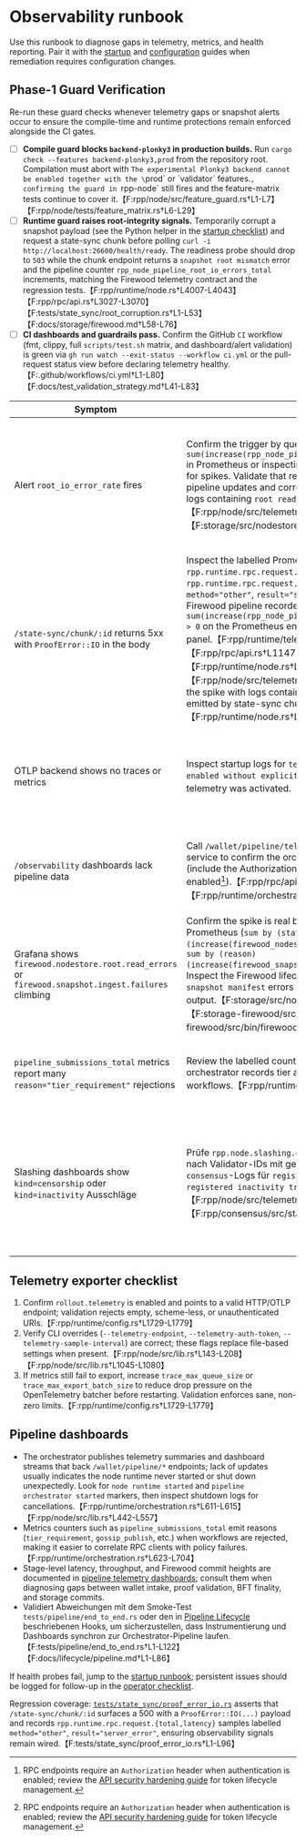 # Observability runbook

Use this runbook to diagnose gaps in telemetry, metrics, and health reporting. Pair it with the
[startup](startup.md) and [configuration](../configuration.md) guides when remediation requires
configuration changes.

## Phase-1 Guard Verification

Re-run these guard checks whenever telemetry gaps or snapshot alerts occur to ensure the compile-time
and runtime protections remain enforced alongside the CI gates.

- [ ] **Compile guard blocks `backend-plonky3` in production builds.** Run
      `cargo check --features backend-plonky3,prod` from the repository root. Compilation must abort
      with `The experimental Plonky3 backend cannot be enabled together with the \`prod\` or \`validator\`
      features.`, confirming the guard in `rpp-node` still fires and the feature-matrix tests continue to
      cover it.【F:rpp/node/src/feature_guard.rs†L1-L7】【F:rpp/node/tests/feature_matrix.rs†L6-L29】
- [ ] **Runtime guard raises root-integrity signals.** Temporarily corrupt a snapshot payload (see the
      Python helper in the [startup checklist](startup.md#phase-1-guard-verification)) and request a
      state-sync chunk before polling `curl -i http://localhost:26600/health/ready`. The readiness probe
      should drop to `503` while the chunk endpoint returns a `snapshot root mismatch` error and the
      pipeline counter `rpp_node_pipeline_root_io_errors_total` increments, matching the Firewood
      telemetry contract and the regression tests.【F:rpp/runtime/node.rs†L4007-L4043】【F:rpp/rpc/api.rs†L3027-L3070】【F:tests/state_sync/root_corruption.rs†L1-L53】【F:docs/storage/firewood.md†L58-L76】
- [ ] **CI dashboards and guardrails pass.** Confirm the GitHub `CI` workflow (fmt, clippy, full
      `scripts/test.sh` matrix, and dashboard/alert validation) is green via
      `gh run watch --exit-status --workflow ci.yml` or the pull-request status view before declaring
      telemetry healthy.【F:.github/workflows/ci.yml†L1-L80】【F:docs/test_validation_strategy.md†L41-L83】

| Symptom | Check | Action |
| --- | --- | --- |
| Alert `root_io_error_rate` fires | Confirm the trigger by querying `sum(increase(rpp_node_pipeline_root_io_errors_total[5m]))` in Prometheus or inspecting the dedicated Grafana stat panel for spikes. Validate that related dashboards still receive pipeline updates and correlate with recent Firewood lifecycle logs containing `root read failed` markers.【F:rpp/node/src/telemetry/pipeline.rs†L12-L73】【F:storage/src/nodestore/mod.rs†L661-L701】 | Treat the incident as a Firewood storage fault: pause snapshot ingestion, audit the underlying object store or block device for I/O errors, then run `firewood_recovery` to rebuild or validate the affected roots before re-enabling peers. Escalate if the counter keeps climbing after recovery or if the WAL drill reports persistent corruption.【F:storage-firewood/src/bin/firewood_recovery.rs†L36-L105】【F:storage-firewood/src/lifecycle.rs†L18-L37】 |
| `/state-sync/chunk/:id` returns 5xx with `ProofError::IO` in the body | Inspect the labelled Prometheus counters/histograms `rpp.runtime.rpc.request.total` and `rpp.runtime.rpc.request.latency` for spikes tagged `method="other"`, `result="server_error"`, then confirm the Firewood pipeline recorded the failure by checking `sum(increase(rpp_node_pipeline_root_io_errors_total[5m])) > 0` on the Prometheus endpoint or the dedicated Grafana stat panel.【F:rpp/runtime/telemetry/metrics.rs†L111-L139】【F:rpp/rpc/api.rs†L1147-L1168】【F:rpp/runtime/node.rs†L4031-L4056】【F:rpp/node/src/telemetry/pipeline.rs†L12-L73】 Correlate the spike with logs containing the `ProofError::IO` marker emitted by state-sync chunk handlers.【F:rpp/runtime/node.rs†L4031-L4056】 | Audit the Firewood snapshot store backing state sync for I/O faults, then rerun the `firewood_recovery` tooling to rebuild or validate the affected chunks before re-enabling peers; escalate if repeated `ProofError::IO` markers appear after recovery.【F:rpp/runtime/node.rs†L4031-L4056】【F:storage-firewood/src/bin/firewood_recovery.rs†L36-L105】 |
| OTLP backend shows no traces or metrics | Inspect startup logs for `telemetry disabled` or `telemetry enabled without explicit endpoint` to confirm whether telemetry was activated.【F:rpp/node/src/lib.rs†L442-L481】 | Enable `rollout.telemetry.endpoint` (and optional HTTP mirror) in the active config or pass `--telemetry-endpoint` on the CLI; hybrid/validator templates ship with telemetry enabled for convenience.【F:rpp/runtime/config.rs†L894-L907】【F:config/hybrid.toml†L41-L46】【F:config/validator.toml†L41-L45】【F:rpp/node/src/lib.rs†L143-L208】 |
| `/observability` dashboards lack pipeline data | Call `/wallet/pipeline/telemetry` or `/p2p/peers` on the RPC service to confirm the orchestrator is publishing snapshots (include the Authorization header when RPC auth is enabled[^rpc-auth]).【F:rpp/rpc/api.rs†L984-L1067】【F:rpp/runtime/orchestration.rs†L611-L615】 | If the summary is empty, ensure the node runtime is running (see startup runbook) and that the pipeline orchestrator logged `pipeline orchestrator started`. Restart after resolving config or network issues and review the [pipeline telemetry dashboards](../observability/pipeline.md) for stalled phases.【F:rpp/node/src/lib.rs†L494-L552】 |
| Grafana shows `firewood.nodestore.root.read_errors` or `firewood.snapshot.ingest.failures` climbing | Confirm the spike is real by querying the labelled counters in Prometheus (`sum by (state)(increase(firewood_nodestore_root_read_errors_total[5m]))`, `sum by (reason)(increase(firewood_snapshot_ingest_failures_total[5m]))`). Inspect the Firewood lifecycle logs for `root read failed` or `snapshot manifest` errors and check the WAL recovery drill output.【F:storage/src/nodestore/mod.rs†L661-L701】【F:storage-firewood/src/lifecycle.rs†L18-L37】【F:storage-firewood/src/bin/firewood_recovery.rs†L36-L105】 | Treat the incident as data loss: pause snapshot ingestion, run the `firewood_recovery` utility to rebuild state, and only resume once the counters flatten. Escalate if the recovery gauge `firewood.recovery.active` stays non-zero after the workflow finishes.【F:storage-firewood/src/bin/firewood_recovery.rs†L36-L105】 |
| `pipeline_submissions_total` metrics report many `reason="tier_requirement"` rejections | Review the labelled counter from the metrics backend; the orchestrator records tier and gossip errors when rejecting workflows.【F:rpp/runtime/orchestration.rs†L623-L704】 | Investigate the submitting account’s reputation tier via `/wallet/reputation/:address` (include the Authorization header when RPC auth is enabled[^rpc-auth]) or adjust the workflow policy; see [modes](../modes.md) for role-specific submission expectations.【F:rpp/rpc/api.rs†L984-L1059】 |
| Slashing dashboards show `kind=censorship` oder `kind=inactivity` Ausschläge | Prüfe `rpp.node.slashing.events_total` und `queue_segments` nach Validator-IDs mit gehäuften Meldungen; korreliere mit `consensus`-Logs für `registered censorship trigger` bzw. `registered inactivity trigger`.【F:rpp/node/src/telemetry/slashing.rs†L59-L93】【F:rpp/consensus/src/state.rs†L1000-L1199】 | Abgleich mit den in `consensus.config` gesetzten Grenzwerten (`censorship_vote_threshold`, `censorship_proof_threshold`, `inactivity_threshold`) und Validator-Runbooks; wiederholte Treffer deuten auf blockierte Votes/Proofs oder dauerhaftes Fernbleiben hin. Fordere betroffene Operatoren zur Netzwerkanalyse auf und evaluiere Slashing-/Ersatzmaßnahmen anhand der Testfälle.【F:tests/consensus/censorship_inactivity.rs†L1-L260】 |

[^rpc-auth]: RPC endpoints require an `Authorization` header when authentication is enabled; review the [API security hardening guide](../API_SECURITY.md) for token lifecycle management.

## Telemetry exporter checklist

1. Confirm `rollout.telemetry` is enabled and points to a valid HTTP/OTLP endpoint; validation rejects
   empty, scheme-less, or unauthenticated URIs.【F:rpp/runtime/config.rs†L1729-L1779】
2. Verify CLI overrides (`--telemetry-endpoint`, `--telemetry-auth-token`, `--telemetry-sample-interval`)
   are correct; these flags replace file-based settings when present.【F:rpp/node/src/lib.rs†L143-L208】【F:rpp/node/src/lib.rs†L1045-L1080】
3. If metrics still fail to export, increase `trace_max_queue_size` or
   `trace_max_export_batch_size` to reduce drop pressure on the OpenTelemetry batcher before restarting.
   Validation enforces sane, non-zero limits.【F:rpp/runtime/config.rs†L1729-L1779】

## Pipeline dashboards

* The orchestrator publishes telemetry summaries and dashboard streams that back `/wallet/pipeline/*`
  endpoints; lack of updates usually indicates the node runtime never started or shut down unexpectedly.
  Look for `node runtime started` and `pipeline orchestrator started` markers, then inspect shutdown
  logs for cancellations.【F:rpp/runtime/orchestration.rs†L611-L615】【F:rpp/node/src/lib.rs†L442-L557】
* Metrics counters such as `pipeline_submissions_total` emit reasons (`tier_requirement`,
  `gossip_publish`, etc.) when workflows are rejected, making it easier to correlate RPC clients with
  policy failures.【F:rpp/runtime/orchestration.rs†L623-L704】
* Stage-level latency, throughput, and Firewood commit heights are documented in
  [pipeline telemetry dashboards](../observability/pipeline.md); consult them when diagnosing gaps
  between wallet intake, proof validation, BFT finality, and storage commits.
* Validiert Abweichungen mit dem Smoke-Test `tests/pipeline/end_to_end.rs` oder den in
  [Pipeline Lifecycle](../lifecycle/pipeline.md) beschriebenen Hooks, um sicherzustellen, dass
  Instrumentierung und Dashboards synchron zur Orchestrator-Pipeline laufen.【F:tests/pipeline/end_to_end.rs†L1-L122】【F:docs/lifecycle/pipeline.md†L1-L86】

If health probes fail, jump to the [startup runbook](startup.md); persistent issues should be logged
for follow-up in the [operator checklist](../checklists/operator.md).

Regression coverage: [`tests/state_sync/proof_error_io.rs`](../../tests/state_sync/proof_error_io.rs)
asserts that `/state-sync/chunk/:id` surfaces a 500 with a `ProofError::IO(...)` payload and records
`rpp.runtime.rpc.request.{total,latency}` samples labelled `method="other"`,
`result="server_error"`, ensuring observability signals remain wired.【F:tests/state_sync/proof_error_io.rs†L1-L96】

